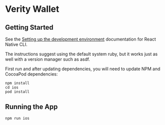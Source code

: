 # Verity Wallet

## Getting Started

See the [Setting up the development environment](https://reactnative.dev/docs/environment-setup) documentation for React Native CLI.

The instructions suggest using the default system ruby, but it works just as well with a version manager such as asdf.

First run and after updating dependencies, you will need to update NPM and CocoaPod dependencies:

```
npm install
cd ios
pod install
```

## Running the App

```
npm run ios
```
